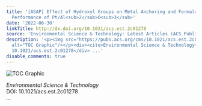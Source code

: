 ```yaml
---
title: '[ASAP] Effect of Hydroxyl Groups on Metal Anchoring and Formaldehyde Oxidation
  Performance of Pt/Al<sub>2</sub>O<sub>3</sub>'
date: '2022-06-30'
linkTitle: http://dx.doi.org/10.1021/acs.est.2c01278
source: 'Environmental Science & Technology: Latest Articles (ACS Publications)'
description: '<p><img src="https://pubs.acs.org/cms/10.1021/acs.est.2c01278/asset/images/medium/es2c01278_0008.gif"
  alt="TOC Graphic"/></p><div><cite>Environmental Science & Technology</cite></div><div>DOI:
  10.1021/acs.est.2c01278</div> ...'
disable_comments: true
---
```

<p><img src="https://pubs.acs.org/cms/10.1021/acs.est.2c01278/asset/images/medium/es2c01278_0008.gif" alt="TOC Graphic"/></p><div><cite>Environmental Science & Technology</cite></div><div>DOI: 10.1021/acs.est.2c01278</div> ...